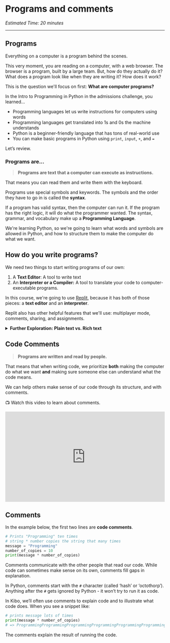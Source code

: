 # Programs and comments

_Estimated Time: 20 minutes_

---

## Programs

Everything on a computer is a program behind the scenes.

This very moment, you are reading on a computer, with a web browser. The browser is a program, built by a large team. But, how do they actually do it? What does a program look like when they are writing it? How does it work?

This is the question we'll focus on first: **What are computer programs?**

In the Intro to Programming in Python in the admissions challenge, you learned...

- Programming languages let us write instructions for computers using words
- Programming languages get translated into 1s and 0s the machine understands
- Python is a beginner-friendly language that has tons of real-world use
- You can make basic programs in Python using `print`, `input`, `+`, and `=`

Let’s review.

### Programs are...

> **Programs are text that a computer can execute as instructions.**

That means you can read them and write them with the keyboard.

Programs use special symbols and keywords. The symbols and the order they have to go in is called the **syntax**.

If a program has valid syntax, then the computer can run it. If the program has the right logic, it will do what the programmer wanted. The syntax, grammar, and vocabulary make up a **Programming Language**.

We're learning Python, so we're going to learn what words and symbols are allowed in Python, and how to structure them to make the computer do what we want.

## How do you write programs?

We need two things to start writing programs of our own:

1. A **Text Editor**: A tool to write text
2. An **Interpreter or a Compiler:** A tool to translate your code to computer-executable programs.

In this course, we're going to use <a href="https://replit.com/" target="_blank">Replit</a>, because it has both of those pieces: a **text editor** and an **interpreter**.

Replit also has other helpful features that we'll use: multiplayer mode, comments, sharing, and assignments.

<details>
<summary>
<strong>Further Exploration: Plain text vs. Rich text</strong>
</summary>

> Why not use something like Google Docs to write code?

Google docs is awesome for writing formatted text. It's got highlighting, different fonts, sizes, alignment, tables, and lots of different options for formatting.

But... Python doesn't understand any of that formatting. **Python only understands the text.** That's true of most programming languages: they only consist of text.

Google docs is known as a "_Rich Text Editor_". It's the text, plus the formatting.

For programming, we use something called a "Plain Text Editor", or just "Text Editor". That means we can't use bold, center, or other formatting options. We only type the characters and symbols.

But... in the examples above, the code has colors!?

Text Editors for programming have features like **Syntax Highlighting** that display your code in color to help you. The colors aren't saved with the code, and you can't change them word-by-word. Replit has built-in features like Syntax Highlighting, so you don't have to worry about it as long as you're using Replit.
</details>

## Code Comments

> **Programs are written and read by people.**

That means that when writing code, we prioritize **both** making the computer do what we want **and** making sure someone else can understand what the code means.

We can help others make sense of our code through its structure, and with comments.

<aside>

📺 Watch this video to learn about comments.

</aside>

<div style="position: relative; padding-bottom: 56.25%; height: 0;"><iframe src="https://edpuzzle.com/embed/assignments/6637fd3135944f6934a946c9/watch" title="YouTube video player" frameborder="0" allow="accelerometer; autoplay; clipboard-write; encrypted-media; gyroscope; picture-in-picture" allowfullscreen style="position: absolute; top: 0; left: 0; width: 100%; height: 100%;"></iframe></div>


## Comments

In the example below, the first two lines are **code comments**.

```python
# Prints "Programming" ten times
# string * number copies the string that many times
message = "Programming"
number_of_copies = 10
print(message * number_of_copies)
```

Comments communicate with the other people that read our code. While code can sometimes make sense on its own, comments fill gaps in explanation.

In Python, comments start with the `#` character (called ‘hash’ or ‘octothorp’). Anything after the `#` gets ignored by Python - it won’t try to run it as code.

In Kibo, we’ll often use comments to explain code and to illustrate what code does. When you see a snippet like:

```python
# prints message lots of times
print(message * number_of_copies)
# => ProgrammingProgrammingProgrammingProgrammingProgrammingProgrammingProgrammingProgrammingProgramming
```

The comments explain the result of running the code.
